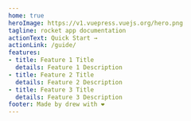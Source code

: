 ```yaml
---
home: true
heroImage: https://v1.vuepress.vuejs.org/hero.png
tagline: rocket app documentation
actionText: Quick Start →
actionLink: /guide/
features:
- title: Feature 1 Title
  details: Feature 1 Description
- title: Feature 2 Title
  details: Feature 2 Description
- title: Feature 3 Title
  details: Feature 3 Description
footer: Made by drew with ❤️
---
```

